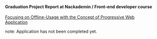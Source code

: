 #### Graduation Project Report at Nackademin / Front-end developer course     

     


[Focusing on Offline-Usage with the Concept of Progressive Web Application](./Doc/yoko_andrae_fend16_examensarbete.pdf)
       
note: Application has not been completed yet.